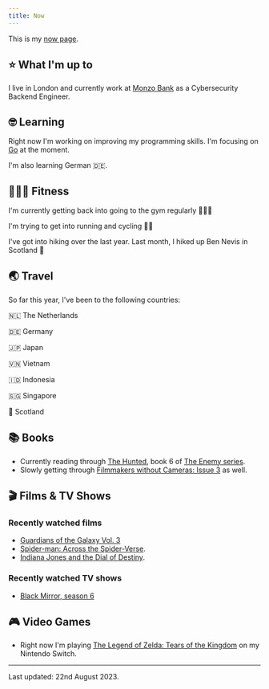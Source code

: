 ```yaml
---
title: Now
---
```


This is my [now page](https://nownownow.com/about).

## ⭐ What I'm up to

I live in London and currently work at [Monzo Bank](https://monzo.com/) as a Cybersecurity Backend Engineer.

## 🤓 Learning

Right now I'm working on improving my programming skills. I'm focusing on [Go](https://go.dev/) at the moment.

I'm also learning German 🇩🇪.

## 🤸🏽‍♂️ Fitness

I'm currently getting back into going to the gym regularly 🏋🏽‍♂️

I'm trying to get into running and cycling 🚴‍♀️

I've got into hiking over the last year. Last month, I hiked up Ben Nevis in Scotland 🏴󠁧󠁢󠁳󠁣󠁴󠁿

## 🌏 Travel

So far this year, I've been to the following countries:

🇳🇱 The Netherlands

🇩🇪 Germany

🇯🇵 Japan

🇻🇳 Vietnam

🇮🇩 Indonesia

🇸🇬 Singapore

🏴󠁧󠁢󠁳󠁣󠁴󠁿 Scotland

## 📚 Books

* Currently reading through [The Hunted](https://www.hive.co.uk/Product/Charlie-Higson/The-Sacrifice-The-Enemy-Book-4/11732279), book 6 of [The Enemy series](https://www.hive.co.uk/Search/Search?Series=The%20Enemy).
* Slowly getting through [Filmmakers without Cameras: Issue 3](https://shop.peregrinecoast.press/products/filmmakers-without-cameras-the-trilogy) as well.

## 🎬 Films & TV Shows

### Recently watched films
* [Guardians of the Galaxy Vol. 3](https://www.youtube.com/watch?v=u3V5KDHRQvk)
* [Spider-man: Across the Spider-Verse](https://youtu.be/shW9i6k8cB0?t=5).
* [Indiana Jones and the Dial of Destiny](https://www.youtube.com/watch?v=eQfMbSe7F2g).

### Recently watched TV shows
* [Black Mirror, season 6](https://www.youtube.com/watch?v=5jY1ecibLYo)

## 🎮 Video Games

* Right now I'm playing [The Legend of Zelda: Tears of the Kingdom](https://www.nintendo.co.uk/Games/Nintendo-Switch-games/The-Legend-of-Zelda-Tears-of-the-Kingdom-1576884.html) on my Nintendo Switch.

---

Last updated: 22nd August 2023. 